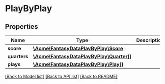 # PlayByPlay

## Properties
Name | Type | Description | Notes
------------ | ------------- | ------------- | -------------
**score** | [**\Acme\FantasyDataPlayByPlay\\Score**](Score.md) |  | [optional] 
**quarters** | [**\Acme\FantasyDataPlayByPlay\\Quarter[]**](Quarter.md) |  | [optional] 
**plays** | [**\Acme\FantasyDataPlayByPlay\\Play[]**](Play.md) |  | [optional] 

[[Back to Model list]](../README.md#documentation-for-models) [[Back to API list]](../README.md#documentation-for-api-endpoints) [[Back to README]](../README.md)


